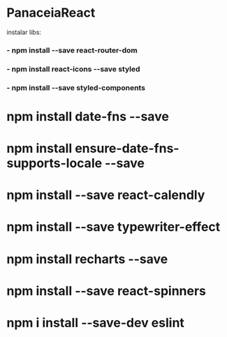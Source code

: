 # PanaceiaReact

instalar libs:

<!-- React Router Dom -->
### - npm install --save react-router-dom

<!-- React Icons -->
### - npm install react-icons --save styled 

<!-- Styled Components -->
### - npm install --save styled-components

<!-- Date=fns  -->
# npm install date-fns --save

<!-- Date-fns Local -->
# npm install ensure-date-fns-supports-locale --save

<!-- Calendly -->

# npm install --save react-calendly

<!-- TypeWriter-->
# npm install --save typewriter-effect

<!-- Recharts -->
# npm install recharts --save

<!-- React Spinners-->
# npm install --save react-spinners

# npm i install --save-dev eslint
